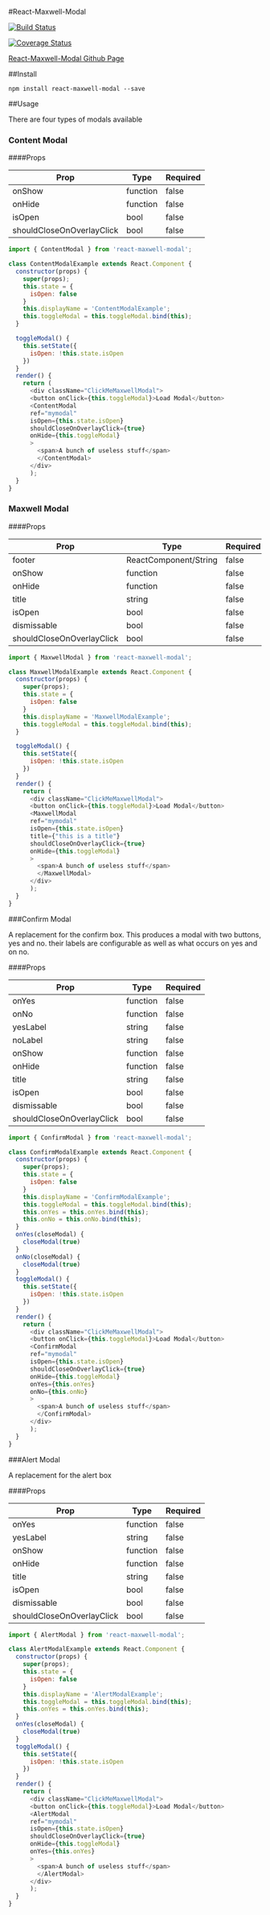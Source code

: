 #React-Maxwell-Modal

[![Build Status](https://travis-ci.org/maxwellhealth/react-maxwell-modal.svg?branch=master)](https://travis-ci.org/maxwellhealth/react-maxwell-modal)

[![Coverage Status](https://coveralls.io/repos/maxwellhealth/react-maxwell-modal/badge.svg)](https://coveralls.io/r/maxwellhealth/react-maxwell-modal)

[React-Maxwell-Modal Github Page](http://maxwellhealth.github.io/react-maxwell-modal)

##Install


`npm install react-maxwell-modal --save`


##Usage

There are four types of modals available

### Content Modal


####Props



|Prop|Type| Required|
|-----|----|--------|
|onShow|function| false|
|onHide|function| false|
|isOpen|bool| false|
|shouldCloseOnOverlayClick|bool| false|


```javascript
import { ContentModal } from 'react-maxwell-modal';

class ContentModalExample extends React.Component {
  constructor(props) {
    super(props);
    this.state = {
      isOpen: false
    }
    this.displayName = 'ContentModalExample';
    this.toggleModal = this.toggleModal.bind(this);
  }

  toggleModal() {
    this.setState({
      isOpen: !this.state.isOpen
    })
  }
  render() {
    return (
      <div className="ClickMeMaxwellModal">
      <button onClick={this.toggleModal}>Load Modal</button>
      <ContentModal
      ref="mymodal"
      isOpen={this.state.isOpen}
      shouldCloseOnOverlayClick={true}
      onHide={this.toggleModal}
      >
        <span>A bunch of useless stuff</span>
        </ContentModal>
      </div>
      );
  }
}

```


### Maxwell Modal


####Props


|Prop|Type| Required|
|-----|----|--------|
|footer|ReactComponent/String| false|
|onShow|function| false|
|onHide|function| false|
|title|string| false|
|isOpen|bool| false|
|dismissable|bool| false|
|shouldCloseOnOverlayClick|bool| false|

```javascript
import { MaxwellModal } from 'react-maxwell-modal';

class MaxwellModalExample extends React.Component {
  constructor(props) {
    super(props);
    this.state = {
      isOpen: false
    }
    this.displayName = 'MaxwellModalExample';
    this.toggleModal = this.toggleModal.bind(this);
  }

  toggleModal() {
    this.setState({
      isOpen: !this.state.isOpen
    })
  }
  render() {
    return (
      <div className="ClickMeMaxwellModal">
      <button onClick={this.toggleModal}>Load Modal</button>
      <MaxwellModal
      ref="mymodal"
      isOpen={this.state.isOpen}
      title={"this is a title"}
      shouldCloseOnOverlayClick={true}
      onHide={this.toggleModal}
      >
        <span>A bunch of useless stuff</span>
        </MaxwellModal>
      </div>
      );
  }
}

```


###Confirm Modal

A replacement for the confirm box.
This produces a modal with two buttons, yes and no. their labels are configurable as well as what occurs on yes and on no.

####Props

|Prop|Type| Required|
|-----|----|--------|
|onYes|function| false|
|onNo|function| false|
|yesLabel|string| false|
|noLabel|string| false|
|onShow|function| false|
|onHide|function| false|
|title|string| false|
|isOpen|bool| false|
|dismissable|bool| false|
|shouldCloseOnOverlayClick|bool| false|


```javascript
import { ConfirmModal } from 'react-maxwell-modal';

class ConfirmModalExample extends React.Component {
  constructor(props) {
    super(props);
    this.state = {
      isOpen: false
    }
    this.displayName = 'ConfirmModalExample';
    this.toggleModal = this.toggleModal.bind(this);
    this.onYes = this.onYes.bind(this);
    this.onNo = this.onNo.bind(this);
  }
  onYes(closeModal) {
    closeModal(true)
  }
  onNo(closeModal) {
    closeModal(true)
  }
  toggleModal() {
    this.setState({
      isOpen: !this.state.isOpen
    })
  }
  render() {
    return (
      <div className="ClickMeMaxwellModal">
      <button onClick={this.toggleModal}>Load Modal</button>
      <ConfirmModal
      ref="mymodal"
      isOpen={this.state.isOpen}
      shouldCloseOnOverlayClick={true}
      onHide={this.toggleModal}
      onYes={this.onYes}
      onNo={this.onNo}
      >
        <span>A bunch of useless stuff</span>
        </ConfirmModal>
      </div>
      );
  }
}

```


###Alert Modal

A replacement for the alert box

####Props

|Prop|Type| Required|
|-----|----|--------|
|onYes|function| false|
|yesLabel|string| false|
|onShow|function| false|
|onHide|function| false|
|title|string| false|
|isOpen|bool| false|
|dismissable|bool| false|
|shouldCloseOnOverlayClick|bool| false|

```javascript
import { AlertModal } from 'react-maxwell-modal';

class AlertModalExample extends React.Component {
  constructor(props) {
    super(props);
    this.state = {
      isOpen: false
    }
    this.displayName = 'AlertModalExample';
    this.toggleModal = this.toggleModal.bind(this);
    this.onYes = this.onYes.bind(this);
  }
  onYes(closeModal) {
    closeModal(true)
  }
  toggleModal() {
    this.setState({
      isOpen: !this.state.isOpen
    })
  }
  render() {
    return (
      <div className="ClickMeMaxwellModal">
      <button onClick={this.toggleModal}>Load Modal</button>
      <AlertModal
      ref="mymodal"
      isOpen={this.state.isOpen}
      shouldCloseOnOverlayClick={true}
      onHide={this.toggleModal}
      onYes={this.onYes}
      >
        <span>A bunch of useless stuff</span>
        </AlertModal>
      </div>
      );
  }
}

```